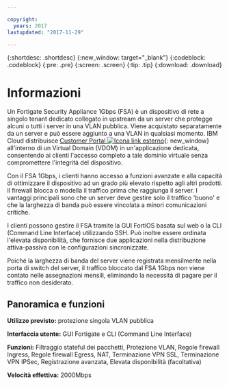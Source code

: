```yaml
---

copyright:
  years: 2017
lastupdated: "2017-11-29"

---
```


{:shortdesc: .shortdesc}
{:new_window: target="_blank"}
{:codeblock: .codeblock}
{:pre: .pre}
{:screen: .screen}
{:tip: .tip}
{:download: .download}

# Informazioni

Un Fortigate Security Appliance 1Gbps (FSA) è un dispositivo di rete a singolo tenant dedicato collegato in upstream da un server che protegge alcuni o tutti i server in una VLAN pubblica. Viene acquistato separatamente da un server e può essere aggiunto a una VLAN in qualsiasi momento.  IBM Cloud distribuisce [Customer Portal ![Icona link esterno](../../icons/launch-glyph.svg "Icona link esterno")](http://www.fortinet.com/sites/default/files/productdatasheets/FortiGate-300C.pdf){: new_window} all'interno di un Virtual Domain (VDOM) in un'applicazione dedicata, consentendo ai clienti l'accesso completo a tale dominio virtuale senza compromettere l'integrità del dispositivo. 

Con il FSA 1Gbps, i clienti hanno accesso a funzioni avanzate e alla capacità di ottimizzare il dispositivo ad un grado più elevato rispetto agli altri prodotti. Il firewall blocca o modella il traffico prima che raggiunga il server. I vantaggi principali sono che un server deve gestire solo il traffico 'buono' e che la larghezza di banda può essere vincolata a minori comunicazioni critiche. 

I clienti possono gestire il FSA tramite la GUI FortiOS basata sul web o la CLI (Command Line Interface) utilizzando SSH. Può inoltre essere ordinata l'elevata disponibilità, che fornisce due applicazioni nella distribuzione attiva-passiva con le configurazioni sincronizzate.

Poiché la larghezza di banda del server viene registrata mensilmente nella porta di switch del server, il traffico bloccato dal FSA 1Gbps non viene contato nelle assegnazioni mensili, eliminando la necessità di pagare per il traffico non desiderato.

## Panoramica e funzioni

**Utilizzo previsto:** protezione singola VLAN pubblica

**Interfaccia utente:** GUI Fortigate e CLI (Command Line Interface)

**Funzioni:** Filtraggio stateful dei pacchetti, Protezione VLAN, Regole firewall Ingress, Regole firewall Egress, NAT, Terminazione VPN SSL, Terminazione VPN IPSec, Registrazione avanzata, Elevata disponibilità (facoltativa)

**Velocità effettiva:** 2000Mbps
